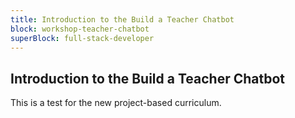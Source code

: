 ```yaml
---
title: Introduction to the Build a Teacher Chatbot
block: workshop-teacher-chatbot
superBlock: full-stack-developer
---
```


## Introduction to the Build a Teacher Chatbot

This is a test for the new project-based curriculum.
